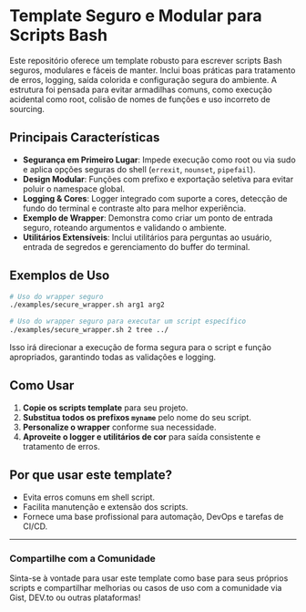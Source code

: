 # Template Seguro e Modular para Scripts Bash

Este repositório oferece um template robusto para escrever scripts Bash seguros, modulares e fáceis de manter. Inclui boas práticas para tratamento de erros, logging, saída colorida e configuração segura do ambiente. A estrutura foi pensada para evitar armadilhas comuns, como execução acidental como root, colisão de nomes de funções e uso incorreto de sourcing.

## Principais Características

- **Segurança em Primeiro Lugar**: Impede execução como root ou via sudo e aplica opções seguras do shell (`errexit`, `nounset`, `pipefail`).
- **Design Modular**: Funções com prefixo e exportação seletiva para evitar poluir o namespace global.
- **Logging & Cores**: Logger integrado com suporte a cores, detecção de fundo do terminal e contraste alto para melhor experiência.
- **Exemplo de Wrapper**: Demonstra como criar um ponto de entrada seguro, roteando argumentos e validando o ambiente.
- **Utilitários Extensíveis**: Inclui utilitários para perguntas ao usuário, entrada de segredos e gerenciamento do buffer do terminal.

## Exemplos de Uso

```bash
# Uso do wrapper seguro
./examples/secure_wrapper.sh arg1 arg2
```

```bash
# Uso do wrapper seguro para executar um script específico
./examples/secure_wrapper.sh 2 tree ../
```

Isso irá direcionar a execução de forma segura para o script e função apropriados, garantindo todas as validações e logging.

## Como Usar

1. **Copie os scripts template** para seu projeto.
2. **Substitua todos os prefixos `myname`** pelo nome do seu script.
3. **Personalize o wrapper** conforme sua necessidade.
4. **Aproveite o logger e utilitários de cor** para saída consistente e tratamento de erros.

## Por que usar este template?

- Evita erros comuns em shell script.
- Facilita manutenção e extensão dos scripts.
- Fornece uma base profissional para automação, DevOps e tarefas de CI/CD.

---

### Compartilhe com a Comunidade

Sinta-se à vontade para usar este template como base para seus próprios scripts e compartilhar melhorias ou casos de uso com a comunidade via Gist, DEV.to ou outras plataformas!
